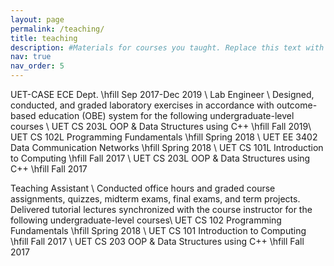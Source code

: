 ```yaml
---
layout: page
permalink: /teaching/
title: teaching 
description: #Materials for courses you taught. Replace this text with your description.
nav: true
nav_order: 5
---
```


UET-CASE ECE Dept. \hfill Sep 2017-Dec 2019 \\
Lab Engineer \\
Designed, conducted, and graded laboratory exercises in accordance with outcome-based education 
(OBE) system for the following undergraduate-level courses \\
UET CS 203L OOP \& Data Structures using C++ \hfill Fall 2019\\
UET CS 102L Programming Fundamentals  \hfill Spring 2018 \\
UET EE 3402 Data Communication Networks \hfill Spring 2018 \\
UET CS 101L Introduction to Computing \hfill Fall 2017 \\
UET CS 203L OOP \& Data Structures using C++ \hfill Fall 2017 

Teaching Assistant  \\
Conducted office hours and graded course assignments, quizzes, midterm exams, final exams, and term projects. Delivered tutorial lectures synchronized with the course instructor for the following undergraduate-level courses\\
UET CS 102 Programming Fundamentals  \hfill Spring 2018 \\
UET CS 101 Introduction to Computing \hfill Fall 2017 \\
UET CS 203 OOP \& Data Structures using C++ \hfill Fall 2017

